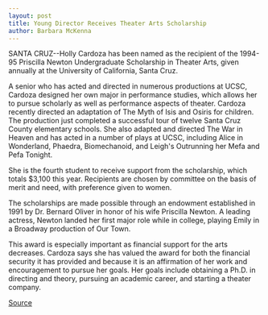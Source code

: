 ```yaml
---
layout: post
title: Young Director Receives Theater Arts Scholarship
author: Barbara McKenna
---
```


SANTA CRUZ--Holly Cardoza has been named as the recipient of the  1994-95 Priscilla Newton Undergraduate Scholarship in Theater  Arts, given annually at the University of California, Santa Cruz.

A senior who has acted and directed in numerous productions  at UCSC, Cardoza designed her own major in performance studies,  which allows her to pursue scholarly as well as performance  aspects of theater. Cardoza recently directed an adaptation of The  Myth of Isis and Osiris for children. The production just completed a  successful tour of twelve Santa Cruz County elementary schools. She  also adapted and directed The War in Heaven and has acted in a  number of plays at UCSC, including Alice in Wonderland, Phaedra,  Biomechanoid, and Leigh's Outrunning her Mefa and Pefa Tonight.

She is the fourth student to receive support from the  scholarship, which totals $3,100 this year. Recipients are chosen by  committee on the basis of merit and need, with preference  given to women.

The scholarships are made possible through an endowment  established in 1991 by Dr. Bernard Oliver in honor of his wife  Priscilla Newton. A leading actress, Newton landed her first major  role while in college, playing Emily in a Broadway production of Our  Town.

This award is especially important as financial support for the  arts decreases. Cardoza says she has valued the award for both the  financial security it has provided and because it is an affirmation of  her work and encouragement to pursue her goals. Her goals include  obtaining a Ph.D. in directing and theory, pursuing an academic  career, and starting a theater company.

[Source](http://www1.ucsc.edu/news_events/press_releases/archive/94-95/03-95/032295-Young_director_reci.html "Permalink to 032295-Young_director_reci")
